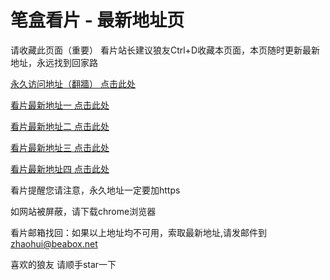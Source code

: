 # 笔盒看片 - 最新地址页

请收藏此页面（重要）
看片站长建议狼友Ctrl+D收藏本页面，本页随时更新最新地址，永远找到回家路

[永久访问地址（翻牆） 点击此处](https://beabox.net/)

[看片最新地址一 点击此处](https://q5cmgms5o8.wiki)

[看片最新地址二 点击此处](https://8rrwpjjexr3.wiki)

[看片最新地址三 点击此处](https://ca168nfwjv.wiki)

[看片最新地址四 点击此处](https://jo8lj3c79nvy.shop)

看片提醒您请注意，永久地址一定要加https

如网站被屏蔽，请下载chrome浏览器

看片邮箱找回：如果以上地址均不可用，索取最新地址,请发邮件到 zhaohui@beabox.net

喜欢的狼友 请顺手star一下